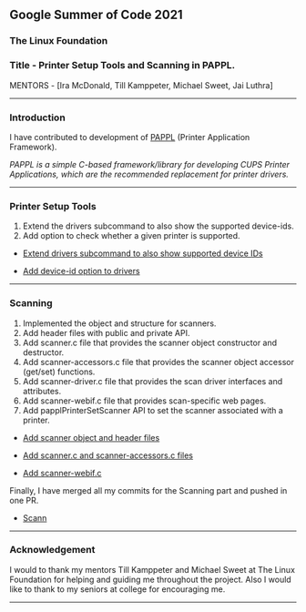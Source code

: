 ## Google Summer of Code 2021
### The Linux Foundation


### Title - Printer Setup Tools and Scanning in PAPPL.

MENTORS -
[Ira McDonald, Till Kamppeter, Michael Sweet, Jai Luthra]

-------------------------------------------------------------------------------------------

### Introduction

I have contributed to development of [PAPPL](https://github.com/michaelrsweet/pappl) (Printer Application Framework).

*PAPPL is a simple C-based framework/library for developing CUPS
Printer Applications, which are the recommended replacement for
printer drivers.*

-------------------------------------------------------------------------------------------
### Printer Setup Tools

1. Extend the drivers subcommand to also show the supported device-ids.
2. Add option to check whether a given printer is supported.

- [Extend drivers subcommand to also show supported device IDs](https://github.com/michaelrsweet/pappl/pull/170) 

- [Add device-id option to drivers](https://github.com/michaelrsweet/pappl/pull/174)

-------------------------------------------------------------------------------------------
### Scanning

1. Implemented the object and structure for scanners.
2. Add header files with public and private API.
3. Add scanner.c file that provides the scanner object constructor and destructor.
4. Add scanner-accessors.c file that provides the scanner object accessor (get/set) functions.
5. Add scanner-driver.c file that provides the scan driver interfaces and attributes.
6. Add scanner-webif.c file that provides scan-specific web pages.
7. Add papplPrinterSetScanner API to set the scanner associated with a printer.


- [Add scanner object and header files](https://github.com/michaelrsweet/pappl/pull/172)

- [Add scanner.c and scanner-accessors.c files](https://github.com/michaelrsweet/pappl/pull/175)

- [Add scanner-webif.c](https://github.com/michaelrsweet/pappl/pull/177)

Finally, I have merged all my commits for the Scanning part and pushed in one PR.

- [Scann](https://github.com/michaelrsweet/pappl/pull/180)
-------------------------------------------------------------------------------------------
### Acknowledgement

I would to thank my mentors Till Kamppeter and Michael Sweet at The Linux Foundation for helping and guiding me throughout the project. Also I would like to thank to my seniors at college for encouraging me.

-------------------------------------------------------------------------------------------

